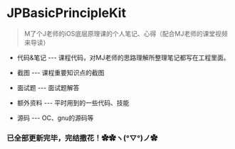 # JPBasicPrincipleKit

> M了个J老师的iOS底层原理课的个人笔记、心得（配合MJ老师的课堂视频来导读）

- 代码&笔记 --- 课程代码，对MJ老师的思路理解所整理笔记都写在工程里面。
    
- 截图 --- 课程重要知识点的截图
    
- 面试题 --- 面试题解答
    
- 额外资料 --- 平时用到的一些代码、技能

- 源码 --- OC、gnu的源码等

### 已全部更新完毕，完结撒花！✿✿ヽ(°▽°)ノ✿
